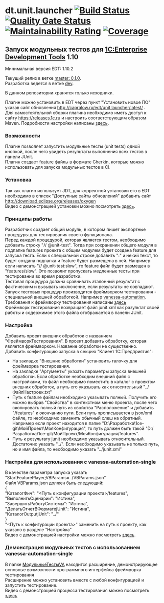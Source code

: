 ﻿# dt.unit.launcher [![Build Status](https://travis-ci.org/DoublesunRUS/ru.capralow.dt.unit.launcher.svg)](https://travis-ci.org/DoublesunRUS/ru.capralow.dt.unit.launcher) [![Quality Gate Status](https://sonarcloud.io/api/project_badges/measure?project=DoublesunRUS_ru.capralow.dt.unit.launcher&metric=alert_status)](https://sonarcloud.io/dashboard?id=DoublesunRUS_ru.capralow.dt.unit.launcher) [![Maintainability Rating](https://sonarcloud.io/api/project_badges/measure?project=DoublesunRUS_ru.capralow.dt.unit.launcher&metric=sqale_rating)](https://sonarcloud.io/dashboard?id=DoublesunRUS_ru.capralow.dt.unit.launcher) [![Coverage](https://sonarcloud.io/api/project_badges/measure?project=DoublesunRUS_ru.capralow.dt.unit.launcher&metric=coverage)](https://sonarcloud.io/dashboard?id=DoublesunRUS_ru.capralow.dt.unit.launcher)


## Запуск модульных тестов для [1C:Enterprise Development Tools](http://v8.1c.ru/overview/IDE/) 1.10

Минимальная версия EDT: 1.10.2

Текущий релиз в ветке [master: 0.1.0](https://github.com/DoublesunRUS/ru.capralow.dt.unit.launcher/tree/master).<br>
Разработка ведется в ветке [dev](https://github.com/DoublesunRUS/ru.capralow.dt.unit.launcher/tree/dev).<br>

В данном репозитории хранятся только исходники.<br>

Плагин можно установить в EDT через пункт "Установить новое ПО" указав сайт обновления http://capralow.ru/edt/unit.launcher/latest/ .<br>
Для самостоятельной сборки плагина необходимо иметь доступ к сайту https://releases.1c.ru и настроить соответствующим образом Maven. Подробности настройки написаны [здесь](https://github.com/1C-Company/dt-example-plugins/blob/master/simple-plugin/README.md).<br>

### Возможности
Плагин позволяет запустить модульные тесты (unit tests) одной кнопкой, после чего увидеть результаты выполнения всех тестов в панели JUnit.<br>
Плагин создает feature файлы в формате Gherkin, которые можно использовать для запуска модульных тестов в CI.

### Установка
Так как плагин использует JDT, для корректной установки его в EDT необходимо в список "Доступные сайты обновлений" добавить сайт
http://download.eclipse.org/releases/oxygen <br>
Видео с демонстрацией установки можно посмотреть [здесь](https://youtu.be/BCQfR_Ve444).

### Принципы работы
Разработчик создает общий модуль, в котором пишет экспортные процедуры для тестирования своего функционала.<br>
Перед каждой процедурой, которая является тестом, необходимо добавить строку "// @unit-test". Тогда при сохранении общего модуля в подпапке features проекта с общим модулем будет создана feature для запуска теста. Если к специальной строке добавить ":" и некий текст, то будет создана подпапка и feature будет размещена в ней. Например если написать "// @unit-test:slow", то feature файл будет размещен в "features/slow". Это позволит пропускать медленные тесты при тестировании во время разработки.<br>
Тестовая процедура должна сравнивать эталонный результат с фактическим и вызывать исключение, если результаты не совпадают.<br>
Запуск тестовых процедур производится фреймворком тестирования - специальной внешней обработкой. Например [vanessa-automation](https://github.com/Pr-Mex/vanessa-automation). Требования к фреймворку тестирования написаны [здесь](https://github.com/DoublesunRUS/ru.capralow.dt.unit.launcher/blob/master/TEST_FRAMEWORK_API.md) <br>
Фреймворк тестирования возвращает файл junit.xml как разультат своей работы и содержимое этого файла отображается в панели JUnit.

### Настройка
Добавить проект внешних обработок с названием "ФреймворкТестирования". В проект добавить обработку, которая является фреймворком.
Название обработки не существенно.<br>
Добавить конфигурацию запуска в секцию "Клиент 1С:Предприятия":
  - На закладке "Внешние обработки" установить галочку для фреймворка тестирования.<br>
  - На закладке "Аргументы" указать параметры запуска внешней обработки. Если обработке необходим внешний файл с настройками, то файл необходимо поместить в каталог с проектом внешних обработок, а путь его указывать как относительный "../ФайлНастроек.txt"<br>
  - Путь к feature файлам необходимо указывать полный. Получить его можно выбрав "Свойства" в контекстном меню проекта, после чего скопировать полный путь из свойства "Расположение" и добавить "/features" к окончанию пути. Если путь прописывается в json/xml файле, то необходимо заменить обычный слеш на обратный. Например если проект находится в папке "D:\Разработка\1ce-git\МойПроект\МояКонфигурация", то путь должен быть такой "D:/Разработка/1ce-git/МойПроект/МояКонфигурация/features". <br>
  - Путь к результату junit необходимо указывать относительный. Достаточно указать "../". Если необходимо указывать не только путь, но и имя файла, то необходимо указать "../junit.xml"

### Настройка для использования с vanessa-automation-single
В качестве параметра запуска указать "StartFeaturePlayer;VBParams=../VBParams.json"<br>
Файл VBParams.json должен быть следующий:<br>
{<br>
   "КаталогФич": "<Путь к конфигурации проекта>/features",<br>
   "ВыполнитьСценарии": "Истина",<br>
   "ЗавершитьРаботуСистемы": "Истина",<br>
   "ДелатьОтчетВФорматеjUnit": "Истина",<br>
   "КаталогOutputjUnit": "../"<br>
}<br>
"<Путь к конфигурации проекта>" заменить на путь к проекту, как указано в разделе "Настройка"<br>
Видео с демонстрацией настройки можно посмотреть [здесь](https://youtu.be/No_BHUo1nSQ).

### Демонстрация модульных тестов с использованием vanessa-automation-single
В папке [МодульныеТестыVA](https://github.com/DoublesunRUS/ru.capralow.dt.unit.launcher/tree/master/МодульныеТестыVA) находится расширение, демонстрирующее основные возможности программного интерфейса фреймворка тестирования<br>
Расширение можно установить вместе с любой конфигурацией и запустить тестирование.<br>
Видео с демонстрацией процесса тестирования можно посмотреть [здесь](http://youtube.com).
